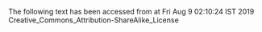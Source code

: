 The following text has been accessed from at Fri Aug 9 02:10:24 IST 2019
Creative_Commons_Attribution-ShareAlike_License
